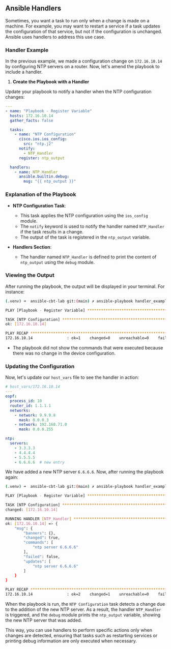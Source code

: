 ## Ansible Handlers

Sometimes, you want a task to run only when a change is made on a machine. For example, you may want to restart a service if a task updates the configuration of that service, but not if the configuration is unchanged. Ansible uses handlers to address this use case.

### Handler Example

In the previous example, we made a configuration change on `172.16.10.14` by configuring NTP servers on a router. Now, let's amend the playbook to include a handler.

1. **Create the Playbook with a Handler**

Update your playbook to notify a handler when the NTP configuration changes:

```yaml
---
- name: "Playbook - Register Variable"
  hosts: 172.16.10.14
  gather_facts: false

  tasks:
    - name: "NTP Configuration"
      cisco.ios.ios_config:
        src: "ntp.j2"
      notify:
        - NTP_Handler
      register: ntp_output

  handlers:
    - name: NTP_Handler
      ansible.builtin.debug:
        msg: "{{ ntp_output }}"
```

### Explanation of the Playbook

- **NTP Configuration Task**:
  - This task applies the NTP configuration using the `ios_config` module.
  - The `notify` keyword is used to notify the handler named `NTP_Handler` if the task results in a change.
  - The output of the task is registered in the `ntp_output` variable.
  
- **Handlers Section**:
  - The handler named `NTP_Handler` is defined to print the content of `ntp_output` using the `debug` module.

### Viewing the Output

After running the playbook, the output will be displayed in your terminal. For instance:

```sh
(.venv) ➜  ansible-cbt-lab git:(main) ✗ ansible-playbook handler_example.yaml

PLAY [Playbook - Register Variable] ****************************************************

TASK [NTP Configuration] ***************************************************************
ok: [172.16.10.14]

PLAY RECAP *****************************************************************************
172.16.10.14               : ok=1    changed=0    unreachable=0    failed=0    skipped=0
```

- The playbook did not show the commands that were executed because there was no change in the device configuration.

### Updating the Configuration

Now, let's update our `host_vars` file to see the handler in action:

```yaml
# host_vars/172.16.10.14
---
ospf:
  process_id: 10
  router_id: 1.1.1.1
  networks:
    - network: 9.9.9.8
      mask: 0.0.0.3
    - network: 192.168.71.0
      mask: 0.0.0.255

ntp:
  servers:
    - 3.3.3.3
    - 4.4.4.4
    - 5.5.5.5
    - 6.6.6.6  # new entry
```

We have added a new NTP server `6.6.6.6`. Now, after running the playbook again:

```sh
(.venv) ➜  ansible-cbt-lab git:(main) ✗ ansible-playbook handler_example.yaml

PLAY [Playbook - Register Variable] ***************************************************

TASK [NTP Configuration] **************************************************************
changed: [172.16.10.14]

RUNNING HANDLER [NTP_Handler] *********************************************************
ok: [172.16.10.14] => {
    "msg": {
        "banners": {},
        "changed": true,
        "commands": [
            "ntp server 6.6.6.6"
        ],
        "failed": false,
        "updates": [
            "ntp server 6.6.6.6"
        ]
    }
}

PLAY RECAP *****************************************************************************
172.16.10.14               : ok=2    changed=1    unreachable=0    failed=0    skipped=0
```

When the playbook is run, the `NTP Configuration` task detects a change due to the addition of the new NTP server. As a result, the handler `NTP_Handler` is triggered, and the `debug` module prints the `ntp_output` variable, showing the new NTP server that was added.

This way, you can use handlers to perform specific actions only when changes are detected, ensuring that tasks such as restarting services or printing debug information are only executed when necessary.
